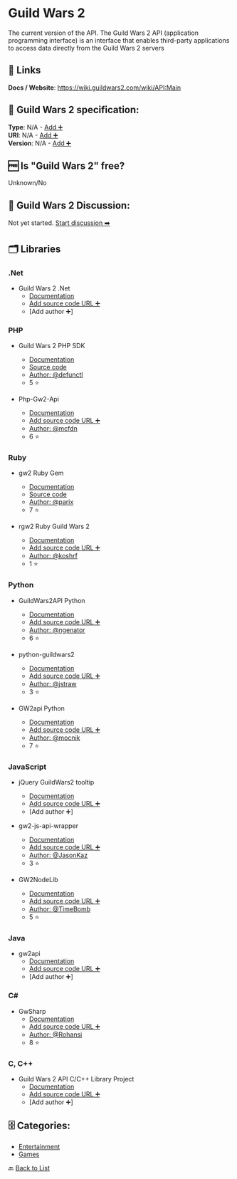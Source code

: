 # Guild Wars 2
The current version of the API. The Guild Wars 2 API (application programming interface) is an interface that enables third-party applications to access data directly from the Guild Wars 2 servers

##  🔗 Links
**Docs / Website**: https://wiki.guildwars2.com/wiki/API:Main

## 🧬 Guild Wars 2 specification:
**Type**: N/A - [Add ➕](https://github.com/apis-list/apis-list/edit/main/apis-list.yaml)  
**URI**: N/A - [Add ➕](https://github.com/apis-list/apis-list/edit/main/apis-list.yaml)  
**Version**: N/A - [Add ➕](https://github.com/apis-list/apis-list/edit/main/apis-list.yaml)

## 🆓 Is "Guild Wars 2" free?
 Unknown/No 

## 💬 Guild Wars 2 Discussion:
Not yet started. [Start discussion ➡️](https://github.com/apis-list/apis-list/discussions/new)

## 🗂️ Libraries
### .Net
- Guild Wars 2 .Net
    - [Documentation](https://gw2dotnet.codeplex.com/)
    - [Add source code URL ➕]()
    - [Add author ➕]

### PHP
- Guild Wars 2 PHP SDK
    - [Documentation](https://forum-en.guildwars2.com/forum/community/api/PHP-SDK)
    - [Source code](https://github.com/defunctl/Gw2-SDK)
    - [Author: @defunctl](https://github.com/defunctl)
    - 5 ⭐

- Php-Gw2-Api
    - [Documentation](https://github.com/jamesmcfadden/Php-Gw2-Api)
    - [Add source code URL ➕]()
    - [Author: @mcfdn](https://github.com/mcfdn)
    - 6 ⭐

### Ruby
- gw2 Ruby Gem
    - [Documentation](https://rubygems.org/gems/gw2)
    - [Source code](https://github.com/parix/gw2)
    - [Author: @parix](https://github.com/parix)
    - 7 ⭐

- rgw2 Ruby Guild Wars 2
    - [Documentation](https://github.com/koshrf/rgw2)
    - [Add source code URL ➕]()
    - [Author: @koshrf](https://github.com/koshrf)
    - 1 ⭐

### Python
- GuildWars2API Python
    - [Documentation](https://github.com/ngenator/guildwars2api/)
    - [Add source code URL ➕]()
    - [Author: @ngenator](https://github.com/ngenator)
    - 6 ⭐

- python-guildwars2
    - [Documentation](https://github.com/jstraw/python-guildwars2)
    - [Add source code URL ➕]()
    - [Author: @jstraw](https://github.com/jstraw)
    - 3 ⭐

- GW2api Python
    - [Documentation](https://github.com/mocnik/gw2api/tree/v0.1)
    - [Add source code URL ➕]()
    - [Author: @mocnik](https://github.com/mocnik)
    - 7 ⭐

### JavaScript
- jQuery GuildWars2 tooltip
    - [Documentation](https://github.com/Aziz-JH/jquery-GuildWars2-tooltip)
    - [Add source code URL ➕]()
    - [Add author ➕]

- gw2-js-api-wrapper
    - [Documentation](https://github.com/JasonKaz/gw2-js-api-wrapper)
    - [Add source code URL ➕]()
    - [Author: @JasonKaz](https://github.com/JasonKaz)
    - 3 ⭐

- GW2NodeLib
    - [Documentation](https://github.com/TimeBomb/GW2NodeLib)
    - [Add source code URL ➕]()
    - [Author: @TimeBomb](https://github.com/TimeBomb)
    - 5 ⭐

### Java
- gw2api
    - [Documentation](https://code.google.com/p/gw2api/)
    - [Add source code URL ➕]()
    - [Add author ➕]

### C#
- GwSharp
    - [Documentation](https://github.com/Rohansi/GwSharp)
    - [Add source code URL ➕]()
    - [Author: @Rohansi](https://github.com/Rohansi)
    - 8 ⭐

### C, C++
- Guild Wars 2 API C/C++ Library Project
    - [Documentation](https://gw2apicpp.codeplex.com/)
    - [Add source code URL ➕]()
    - [Add author ➕]


## 🗄️ Categories:
- [Entertainment](https://github.com/apis-list/apis-list#entertainment-)
- [Games](https://github.com/apis-list/apis-list#games-)

🔙  [Back to List](https://github.com/apis-list/apis-list)
